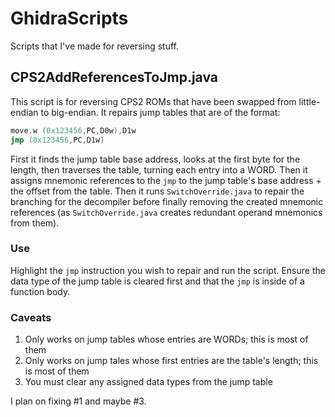 # GhidraScripts
Scripts that I've made for reversing stuff.

## CPS2AddReferencesToJmp.java
This script is for reversing CPS2 ROMs that have been swapped from little-endian to big-endian. It repairs jump tables that are of the format:
```asm
move.w (0x123456,PC,D0w),D1w
jmp (0x123456,PC,D1w)
```
First it finds the jump table base address, looks at the first byte for the length, then traverses the table, turning each entry into a WORD. Then it assigns mnemonic references to the `jmp` to the jump table's base address + the offset from the table. Then it runs `SwitchOverride.java` to repair the branching for the decompiler before finally removing the created mnemonic references (as `SwitchOverride.java` creates redundant operand mnemonics from them).

### Use
Highlight the `jmp` instruction you wish to repair and run the script. Ensure the data type of the jump table is cleared first and that the `jmp` is inside of a function body.

### Caveats
1. Only works on jump tables whose entries are WORDs; this is most of them
2. Only works on jump tales whose first entries are the table's length; this is most of them
3. You must clear any assigned data types from the jump table

I plan on fixing #1 and maybe #3.

